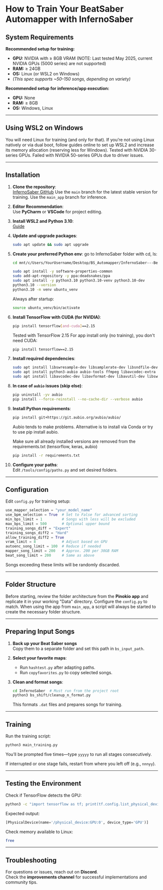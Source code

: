 # How to Train Your BeatSaber Automapper with InfernoSaber

## System Requirements

**Recommended setup for training:**
- **GPU:** NVIDIA with ≥ 8GB VRAM (NOTE: Last tested May 2025, current NVIDIA GPUs (5000 series) are not supported)
- **RAM:** ≥ 24GB
- **OS:** Linux (or WSL2 on Windows)
- *(This spec supports ~50–150 songs, depending on variety)*

**Recommended setup for inference/app execution:**
- **GPU:** None
- **RAM:** ≥ 8GB
- **OS:** Windows, Linux

---

## Using WSL2 on Windows

You will need Linux for training (and only for that).
If you’re not using Linux natively or via dual boot, follow guides online to set up WSL2 and increase its memory allocation (reserving less for Windows). Tested with NVIDIA 30-series GPUs. Failed with NVIDIA 50-series GPUs due to driver issues.

---

## Installation

1. **Clone the repository**:  
   [InfernoSaber GitHub](https://github.com/fred-brenner/InfernoSaber---BeatSaber-Automapper)
Use the `main` branch for the latest stable version for training. Use the `main_app` branch for inference.

2. **Editor Recommendation**:  
   Use **PyCharm** or **VSCode** for project editing.

3. **Install WSL2 and Python 3.10**:  
   [Guide](https://learn.microsoft.com/en-us/windows/python/web-frameworks#install-windows-subsystem-for-linux)

4. **Update and upgrade packages**:
   ```bash
   sudo apt update && sudo apt upgrade

5. **Create your preferred Python env**:
   go to InfernoSaber folder with cd, ls:
   ```bash
   cd mnt/c/Users/YourUsername/Desktop/BS_Automapper/InfernoSaber---BeatSaber-Automapper
   ```
   ```bash
   sudo apt install -y software-properties-common
   sudo add-apt-repository -y ppa:deadsnakes/ppa
   sudo apt install -y python3.10 python3.10-venv python3.10-dev
   python3.10 --version
   python3.10 -m venv ubuntu_venv
   ```
   Always after startup:
   ```bash
   source ubuntu_venv/bin/activate
   ```

6. **Install TensorFlow with CUDA (for NVIDIA)**:
   ```bash
   pip install tensorflow[and-cuda]==2.15
   ```
   Tested with TensorFlow 2.15
   For app install only (no training), you don't need CUDA:
   ```bash
   pip install tensorflow==2.15
   ```

7. **Install required dependencies**:
   ```bash
   sudo apt install libswresample-dev libsamplerate-dev libsndfile-dev txt2man doxygen
   sudo apt install python3-aubio aubio-tools ffmpeg libavcodec-extra
   sudo apt install libavcodec-dev libavformat-dev libavutil-dev libswresample-dev
   ```

8. **In case of `aubio` issues (skip else)**:
   ```bash
   pip uninstall -yv aubio
   pip install --force-reinstall --no-cache-dir --verbose aubio
   ```

9. **Install Python requirements**:
   ```bash
   pip install git+https://git.aubio.org/aubio/aubio/
   ```
   Aubio tends to make problems. Alternative is to install via Conda or try to use pip install aubio.
   
   Make sure all already installed versions are removed from the requirements.txt (tensorflow, keras, aubio)
   ```bash
   pip install -r requirements.txt
   ```

10. **Configure your paths**:  
    Edit `/tools/config/paths.py` and set desired folders.

---

## Configuration

Edit `config.py` for training setup:

```python
use_mapper_selection = "your_model_name"
use_bpm_selection = True  # Set to False for advanced sorting
min_bps_limit = 1         # Songs with less will be excluded
max_bps_limit = 500       # Optional upper bound
training_songs_diff = "Expert"
training_songs_diff2 = "Hard"
allow_training_diff2 = True
vram_limit = 8            # Adjust based on GPU
autoenc_song_limit = 100  # Reduce if needed
mapper_song_limit = 200   # Approx. 200 per 30GB RAM
beat_song_limit = 200     # Same as above
```

Songs exceeding these limits will be randomly discarded.

---

## Folder Structure

Before starting, review the folder architecture from the **Pinokio app** and replicate it in your working "Data" directory. Configure the `config.py` to match.
When using the app from `main_app`, a script will always be started to create the necessary folder structure.

---

## Preparing Input Songs

1. **Back up your Beat Saber songs**  
   Copy them to a separate folder and set this path in `bs_input_path`.

2. **Select your favorite maps**:
   - Run `hashtest.py` after adapting paths.
   - Run `copyfavorites.py` to copy selected songs.

3. **Clean and format songs**:
   ```bash
   cd InfernoSaber  # Must run from the project root
   python3 bs_shift/cleanup_n_format.py
   ```

   This formats `.dat` files and prepares songs for training.

---

## Training

Run the training script:
```bash
python3 main_training.py
```

You’ll be prompted five times—type `yyyyy` to run all stages consecutively.

If interrupted or one stage fails, restart from where you left off (e.g., `nnnyy`).

---

## Testing the Environment

Check if TensorFlow detects the GPU:
```bash
python3 -c "import tensorflow as tf; print(tf.config.list_physical_devices('GPU'))"
```

Expected output:
```python
[PhysicalDevice(name='/physical_device:GPU:0', device_type='GPU')]
```

Check memory available to Linux:
```bash
free
```

---

## Troubleshooting

For questions or issues, reach out on **Discord**.  
Check the **improvements channel** for successful implementations and community tips.

